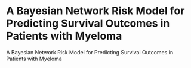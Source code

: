 # A Bayesian Network Risk Model for Predicting Survival Outcomes in Patients with Myeloma
A Bayesian Network Risk Model for Predicting Survival Outcomes in Patients with Myeloma
